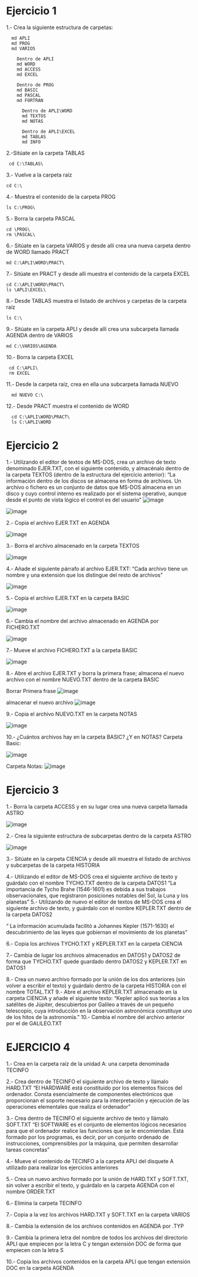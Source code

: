 # Ejercicio 1
1.- Crea la siguiente estructura de carpetas: 
      
      md APLI
      md PROG
      md VARIOS
      
        Dentro de APLI
        md WORD
        md ACCESS
        md EXCEL
        
        Dentro de PROG
        md BASIC
        md PASCAL
        md FORTRAN
        
          Dentro de APLI\WORD
          md TEXTOS
          md NOTAS
           
          Dentro de APLI\EXCEL
          md TABLAS
          md INFO
          
2.-Sitúate en la carpeta TABLAS
     
     cd C:\TABLAS\
     
3.- Vuelve a la carpeta raíz
    
    cd C:\
    
4.- Muestra el contenido de la carpeta PROG

    ls C:\PROG\
    
5.- Borra la carpeta PASCAL

    cd \PROG\
    rm \PASCAL\
    
 6.- Sitúate en la carpeta VARIOS y desde allí crea una nueva carpeta dentro de WORD llamado PRACT

    md C:\APLI\WORD\PRACT\

7.- Sitúate en PRACT y desde allí muestra el contenido de la carpeta EXCEL

    cd C:\APLI\WORD\PRACT\
    ls \APLI\EXCEL\

8.- Desde TABLAS muestra el listado de archivos y carpetas de la carpeta raíz

    ls C:\

9.- Sitúate en la carpeta APLI y desde allí crea una subcarpeta llamada AGENDA dentro de
VARIOS

    md C:\VARIOS\AGENDA

10.- Borra la carpeta EXCEL
     
     cd C:\APLI\
     rm EXCEL
     
11.- Desde la carpeta raíz, crea en ella una subcarpeta llamada NUEVO

      md NUEVO C:\

12.- Desde PRACT muestra el contenido de WORD

      cd C:\APLI\WORD\PRACT\
      ls C:\APLI\WORD
      
# Ejercicio 2

1.- Utilizando el editor de textos de MS-DOS, crea un archivo de texto denominado EJER.TXT,
con el siguiente contenido, y almacénalo dentro de la carpeta TEXTOS (dentro de la estructura
del ejercicio anterior):
“La información dentro de los discos se almacena en forma de archivos. Un archivo
o fichero es un conjunto de datos que MS-DOS almacena en un disco y cuyo
control interno es realizado por el sistema operativo, aunque desde el punto de
vista lógico el control es del usuario”
![image](https://user-images.githubusercontent.com/91616284/159992034-553e4cd8-8979-4032-981b-48d90f3d61bc.png)

![image](https://user-images.githubusercontent.com/91616284/159992103-487adcca-2e73-4b30-9e14-9a587716b3b4.png)


2.- Copia el archivo EJER.TXT en AGENDA

![image](https://user-images.githubusercontent.com/91616284/159992226-b5c70290-c03b-444a-a6d2-b01bd1d7e65d.png)


3.- Borra el archivo almacenado en la carpeta TEXTOS

![image](https://user-images.githubusercontent.com/91616284/159992265-f6493ed3-7a3e-40c8-ae84-616d468f96bf.png)


4.- Añade el siguiente párrafo al archivo EJER.TXT:
“Cada archivo tiene un nombre y una extensión que los distingue del resto de archivos”

![image](https://user-images.githubusercontent.com/91616284/159992331-f919ca78-cfce-4535-a537-ef4d243986ad.png)


5.- Copia el archivo EJER.TXT en la carpeta BASIC

![image](https://user-images.githubusercontent.com/91616284/159992379-2899f337-63f6-4eec-a3da-96d6efb5a9df.png)


6.- Cambia el nombre del archivo almacenado en AGENDA por FICHERO.TXT

![image](https://user-images.githubusercontent.com/91616284/159992459-3f018068-63ca-425c-8c27-775e575e4a22.png)


7.- Mueve el archivo FICHERO.TXT a la carpeta BASIC

![image](https://user-images.githubusercontent.com/91616284/159992673-c2072acd-34df-4e28-ab52-e712fde8b30b.png)


8.- Abre el archivo EJER.TXT y borra la primera frase; almacena el nuevo archivo con el
nombre NUEVO.TXT dentro de la carpeta BASIC

Borrar Primera frase
![image](https://user-images.githubusercontent.com/91616284/159993859-e1d524c1-76c7-4a9d-b753-4c8e7203f8fd.png)

almacenar el nuevo archivo
![image](https://user-images.githubusercontent.com/91616284/159993904-8222633a-6792-410a-afc4-58c453962795.png)

9.- Copia el archivo NUEVO.TXT en la carpeta NOTAS

![image](https://user-images.githubusercontent.com/91616284/159993971-9d03ed13-0ac0-4258-bc59-86dd79e98134.png)


10.- ¿Cuántos archivos hay en la carpeta BASIC? ¿Y en NOTAS?
Carpeta Basic:

![image](https://user-images.githubusercontent.com/91616284/159994011-d81c1211-3f46-41fc-971e-6567828c4330.png)


Carpeta Notas:
![image](https://user-images.githubusercontent.com/91616284/159994079-e2711e63-2cbf-4b66-989a-71407ea2fa3a.png)


# Ejercicio 3

1.- Borra la carpeta ACCESS y en su lugar crea una nueva carpeta llamada ASTRO

![image](https://user-images.githubusercontent.com/91616284/159994128-8cd20d2e-1bea-4e56-9def-81bde5238adc.png)


2.- Crea la siguiente estructura de subcarpetas dentro de la carpeta ASTRO

![image](https://user-images.githubusercontent.com/91616284/159994179-594c90fc-452d-4cc3-a509-d9394f9c0ff3.png)


3.- Sitúate en la carpeta CIENCIA y desde allí muestra el listado de archivos y subcarpetas de la
carpeta HISTORIA

4.- Utilizando el editor de MS-DOS crea el siguiente archivo de texto y guárdalo con el nombre
TYCHO.TXT dentro de la carpeta DATOS1
“La importancia de Tycho Brahe (1546-1601) es debida a sus trabajos
observacionales, que registraron posiciones notables del Sol, la Luna y los
planetas”
5.- Utilizando de nuevo el editor de textos de MS-DOS crea el siguiente archivo de texto, y
guárdalo con el nombre KEPLER.TXT dentro de la carpeta DATOS2

“ La información acumulada facilitó a Johannes Kepler (1571-1630) el
descubrimiento de las leyes que gobiernan el movimiento de los planetas”

6.- Copia los archivos TYCHO.TXT y KEPLER.TXT en la carpeta CIENCIA

7.- Cambia de lugar los archivos almacenados en DATOS1 y DATOS2 de forma que TYCHO.TXT
quede guardado dentro DATOS2 y KEPLER.TXT en DATOS1

8.- Crea un nuevo archivo formado por la unión de los dos anteriores (sin volver a escribir el
texto) y guárdalo dentro de la carpeta HISTORIA con el nombre TOTAL.TXT
9.- Abre el archivo KEPLER.TXT almacenado en la carpeta CIENCIA y añade el siguiente texto:
“Kepler aplicó sus teorías a los satélites de Júpiter, descubiertos por
Galileo a través de un pequeño telescopio, cuya introducción en la
observación astronómica constituye uno de los hitos de la astronomía.”
10.- Cambia el nombre del archivo anterior por el de GALILEO.TXT

# EJERCICIO 4

1.- Crea en la carpeta raíz de la unidad A: una carpeta denominada TECINFO


2.- Crea dentro de TECINFO el siguiente archivo de texto y llámalo HARD.TXT
“El HARDWARE está constituido por los elementos físicos del ordenador.
Consta esencialmente de componentes electrónicos que proporcionan el
soporte necesario para la interpretación y ejecución de las operaciones
elementales que realiza el ordenador”


3.- Crea dentro de TECINFO el siguiente archivo de texto y llámalo SOFT.TXT
“El SOFTWARE es el conjunto de elementos lógicos necesarios para que el
ordenador realice las funciones que se le encomiendan. Está formado por
los programas, es decir, por un conjunto ordenado de instrucciones,
comprensibles por la máquina, que permiten desarrollar tareas concretas”

4.- Mueve el contenido de TECINFO a la carpeta APLI del disquete A utilizado para realizar los
ejercicios anteriores

5.- Crea un nuevo archivo formado por la unión de HARD.TXT y SOFT.TXT, sin volver a escribir
el texto, y guárdalo en la carpeta AGENDA con el nombre ORDER.TXT



6.- Elimina la carpeta TECINFO

7.- Copia a la vez los archivos HARD.TXT y SOFT.TXT en la carpeta VARIOS

8.- Cambia la extensión de los archivos contenidos en AGENDA por .TYP

9.- Cambia la primera letra del nombre de todos los archivos del directorio APLI que empiecen
por la letra C y tengan extensión DOC de forma que empiecen con la letra S

10.- Copia los archivos contenidos en la carpeta APLI que tengan extensión DOC en la carpeta
AGENDA

